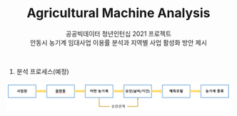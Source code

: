 <div align=center><h1> Agricultural Machine Analysis </h1></div>
<p align="center">
  공공빅데이터 청년인턴십 2021 프로젝트 <br/> 
  안동시 농기계 임대사업 이용률 분석과 지역별 사업 활성화 방안 제시
</p>

<br/>

1. 분석 프로세스(예정)
<img src="./images/분석프로세스.PNG" width="800" /> 
